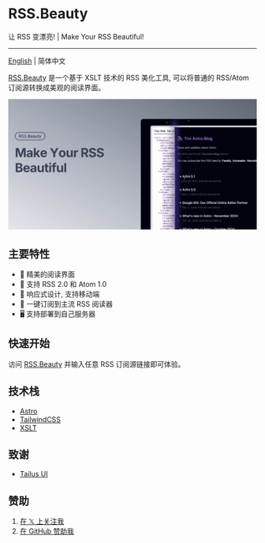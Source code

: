 # RSS.Beauty

让 RSS 变漂亮! | Make Your RSS Beautiful!

---

[English](./README.md) | 简体中文

[RSS.Beauty](https://rss.beauty/) 是一个基于 XSLT 技术的 RSS 美化工具, 可以将普通的 RSS/Atom 订阅源转换成美观的阅读界面。

![RSS.Beauty](./public/banner.png)

## 主要特性

- 🎨 精美的阅读界面
- 🔄 支持 RSS 2.0 和 Atom 1.0
- 📱 响应式设计, 支持移动端
- 🔌 一键订阅到主流 RSS 阅读器
- 🖥 支持部署到自己服务器

## 快速开始

访问 [RSS.Beauty](https://rss.beauty) 并输入任意 RSS 订阅源链接即可体验。

## 技术栈

- [Astro](https://astro.build)
- [TailwindCSS](https://tailwindcss.com)
- [XSLT](https://www.w3.org/TR/xslt/)

## 致谢

- [Tailus UI](https://html.tailus.io/)

## 赞助

1. [在 𝕏 上关注我](https://404.li/x)
1. [在 GitHub 赞助我](https://github.com/sponsors/ccbikai)
